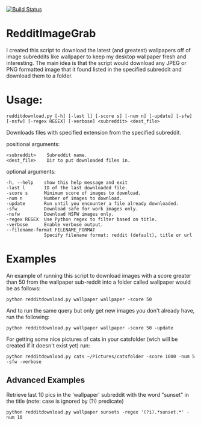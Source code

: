 [![Build Status](https://travis-ci.org/rachmadaniHaryono/RedditImageGrab.svg?branch=master)](https://travis-ci.org/rachmadaniHaryono/RedditImageGrab)
# RedditImageGrab

I created this script to download the latest (and greatest) wallpapers
off of image subreddits like wallpaper to keep my desktop wallpaper
fresh and interesting. The main idea is that the script would download
any JPEG or PNG formatted image that it found listed in the specified
subreddit and download them to a folder.

# Usage:
    redditdownload.py [-h] [-last l] [-score s] [-num n] [-update] [-sfw] [-nsfw] [-regex REGEX] [-verbose] <subreddit> <dest_file>
Downloads files with specified extension from the specified subreddit.

positional arguments:

    <subreddit>    Subreddit name.
    <dest_file>    Dir to put downloaded files in.
optional arguments:

    -h, --help    show this help message and exit
    -last l       ID of the last downloaded file.
    -score s      Minimum score of images to download.
    -num n        Number of images to download.
    -update       Run until you encounter a file already downloaded.
    -sfw          Download safe for work images only.
    -nsfw         Download NSFW images only.
    -regex REGEX  Use Python regex to filter based on title.
    -verbose      Enable verbose output.
    --filename-format FILENAME_FORMAT
                  Specify filename format: reddit (default), title or url


# Examples

An example of running this script to download images with a score
greater than 50 from the wallpaper sub-reddit into a folder called
wallpaper would be as follows:

    python redditdownload.py wallpaper wallpaper -score 50

And to run the same query but only get new images you don't already
have, run the following:

    python redditdownload.py wallpaper wallpaper -score 50 -update

For getting some nice pictures of cats in your catsfolder (wich will be created if it
doesn't exist yet) run:

    python redditdownload.py cats ~/Pictures/catsfolder -score 1000 -num 5 -sfw -verbose

## Advanced Examples

Retrieve last 10 pics in the 'wallpaper' subreddit with the word
"sunset" in the title (note: case is ignored by (?i) predicate)

    python redditdownload.py wallpaper sunsets -regex '(?i).*sunset.*' -num 10
